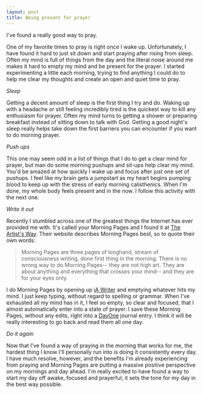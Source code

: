 ```yaml
---
layout: post
title: Being present for prayer
---
```


I've found a really good way to pray.

One of my favorite times to pray is right once I wake up. Unfortunately, I have found it hard to just sit down and start praying after rising from sleep. Often my mind is full of things from the day and the literal noise around me makes it hard to empty my mind and be present for the prayer. I started experimenting a little each morning, trying to find anything I could do to help me clear my thoughts and create an open and quiet time to pray.

*Sleep*

Getting a decent amount of sleep is the first thing I try and do. Waking up with a headache or still feeling incredibly tired is the quickest way to kill any enthusiasm for prayer. Often my mind turns to getting a shower or preparing breakfast instead of sitting down to talk with God. Getting a good night's sleep really helps take down the first barriers you can encounter if you want to do morning prayer.

*Push ups*

This one may seem odd in a list of things that I do to get a clear mind for prayer, but man do some morning pushups and sit-ups help clear my mind. You'd be amazed at how quickly I wake up and focus after just one set of pushups. I feel like my brain gets a jumpstart as my heart begins pumping blood to keep up with the stress of early morning calisthenics. When I'm done, my whole body feels present and in the now. I follow this activity with the next one.

*Write it out*

Recently I stumbled across one of the greatest things the Internet has ever provided me with. It's called your Morning Pages and I found it at [The Artist's Way](http://www.theartistsway.com/the-basic-tools). Their website describes Morning Pages best, so to quote their own words:

>Morning Pages are three pages of longhand, stream of consciousness writing, done first thing in the morning. There is no wrong way to do Morning Pages-- they are not high art. They are about anything and everything that crosses your mind-- and they are for your eyes only.

I do Morning Pages by opening up [iA Writer](http://www.iawriter.com/) and emptying whatever hits my mind. I just keep typing, without regard to spelling or grammar. When I've exhausted all my mind has in it, I feel so empty, so clear and focused, that I almost automatically enter into a state of prayer. I save these Morning Pages, without any edits, right into a [DayOne](http://dayoneapp.com/) journal entry. I think it will be really interesting to go back and read them all one day.

*Do it again*

Now that I've found a way of praying in the morning that works for me, the hardest thing I know I'll personally run into is doing it consistently every day. I have much resolve, however, and the benefits I'm already experiencing from praying and Morning Pages are putting a massive positive perspective on my mornings and day ahead. I'm really excited to have found a way to start my day off awake, focused and prayerful; it sets the tone for my day in the best way possible.